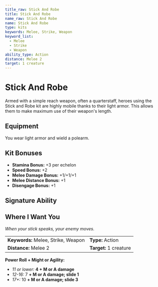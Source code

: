 ```yaml
---
title_raw: Stick And Robe
title: Stick And Robe
name_raw: Stick And Robe
name: Stick And Robe
type: kits
keywords: Melee, Strike, Weapon
keyword_list:
  - Melee
  - Strike
  - Weapon
ability_type: Action
distance: Melee 2
target: 1 creature
---
```


# Stick And Robe

Armed with a simple reach weapon, often a quarterstaff, heroes using the Stick and Robe kit are highly mobile thanks to their light armor. This allows them to make maximum use of their weapon's length.

## Equipment

You wear light armor and wield a polearm.

## Kit Bonuses

- **Stamina Bonus:** +3 per echelon
- **Speed Bonus:** +2
- **Melee Damage Bonus:** +1/+1/+1
- **Melee Distance Bonus:** +1
- **Disengage Bonus:** +1

## Signature Ability

## Where I Want You

*When your stick speaks, your enemy moves.*

|                                     |                        |
| :---------------------------------- | :--------------------- |
| **Keywords:** Melee, Strike, Weapon | **Type:** Action       |
| **Distance:** Melee 2               | **Target:** 1 creature |

**Power Roll + Might or Agility:**

- *11 or lower:* **4 + M or A damage**
- *12-16:* 7 **+ M or A damage; slide 1**
- *17+:* 10 **+ M or A damage; slide 3**
